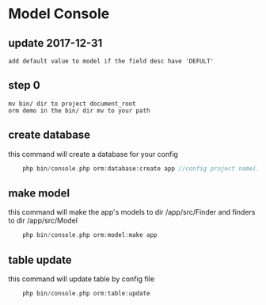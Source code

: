 # Model Console

## update 2017-12-31
    add default value to model if the field desc have 'DEFULT'
    
## step 0
    mv bin/ dir to project document_root
    orm demo in the bin/ dir mv to your path
    
## create database    
this command will create a database for your config
```php
    php bin/console.php orm:database:create app //config project name(in relations option)
```

## make model
this command will make the app's models to  dir /app/src/Finder and finders to  dir /app/src/Model
```php
    php bin/console.php orm:model:make app
```

## table update
this command will update table by config file
```php
    php bin/console.php orm:table:update
```